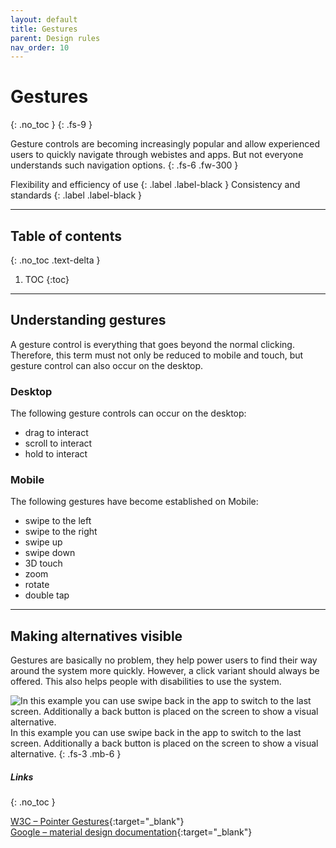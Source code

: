 ```yaml
---
layout: default
title: Gestures
parent: Design rules
nav_order: 10
---
```


# Gestures
{: .no_toc }
{: .fs-9 }

Gesture controls are becoming increasingly popular and allow experienced users to quickly navigate through webistes and apps. But not everyone understands such navigation options.
{: .fs-6 .fw-300 }

Flexibility and efficiency of use
{: .label .label-black }
Consistency and standards
{: .label .label-black }

---

## Table of contents
{: .no_toc .text-delta }

1. TOC
{:toc}


---

## Understanding gestures
A gesture control is everything that goes beyond the normal clicking. Therefore, this term must not only be reduced to mobile and touch, but gesture control can also occur on the desktop.

### Desktop

The following gesture controls can occur on the desktop:

- drag to interact
- scroll to interact
- hold to interact

### Mobile
The following gestures have become established on Mobile:

- swipe to the left
- swipe to the right
- swipe up
- swipe down
- 3D touch
- zoom
- rotate
- double tap

---

## Making alternatives visible
Gestures are basically no problem, they help power users to find their way around the system more quickly. However, a click variant should always be offered. This also helps people with disabilities to use the system.

<img src="{{ '/assets/images/gestures/back.png' | prepend: site.baseurl }}" alt="In this example you can use swipe back in the app to switch to the last screen. Additionally a back button is placed on the screen to show a visual alternative."/>
In this example you can use swipe back in the app to switch to the last screen. Additionally a back button is placed on the screen to show a visual alternative.
{: .fs-3 .mb-6 }



##### Links
{: .no_toc }

[W3C – Pointer Gestures](https://www.w3.org/WAI/WCAG21/Understanding/pointer-gestures "W3C – Pointer Gestures"){:target="_blank"} <br>
[Google – material design documentation](https://material.io/design/interaction/gestures.html#principles "Google – material design documentation"){:target="_blank"} <br>


